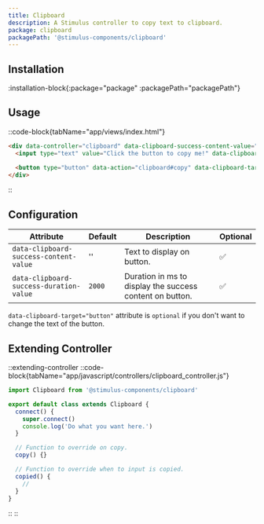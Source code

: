 ```yaml
---
title: Clipboard
description: A Stimulus controller to copy text to clipboard.
package: clipboard
packagePath: '@stimulus-components/clipboard'
---
```


## Installation

:installation-block{:package="package" :packagePath="packagePath"}

## Usage

::code-block{tabName="app/views/index.html"}

```html
<div data-controller="clipboard" data-clipboard-success-content-value="Copied!">
  <input type="text" value="Click the button to copy me!" data-clipboard-target="source" />

  <button type="button" data-action="clipboard#copy" data-clipboard-target="button">Copy to clipboard</button>
</div>
```

::

## Configuration

| Attribute                               | Default | Description                                              | Optional |
| --------------------------------------- | ------- | -------------------------------------------------------- | -------- |
| `data-clipboard-success-content-value`  | ''      | Text to display on button.                               | ✅       |
| `data-clipboard-success-duration-value` | `2000`  | Duration in ms to display the success content on button. | ✅       |

`data-clipboard-target="button"` attribute is `optional` if you don't want to change the text of the button.

## Extending Controller

::extending-controller
::code-block{tabName="app/javascript/controllers/clipboard_controller.js"}

```js
import Clipboard from '@stimulus-components/clipboard'

export default class extends Clipboard {
  connect() {
    super.connect()
    console.log('Do what you want here.')
  }

  // Function to override on copy.
  copy() {}

  // Function to override when to input is copied.
  copied() {
    //
  }
}
```

::
::
